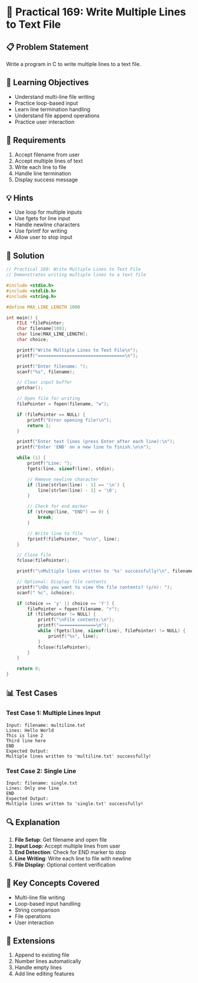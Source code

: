 # 🎯 Practical 169: Write Multiple Lines to Text File

## 📋 Problem Statement

Write a program in C to write multiple lines to a text file.

## 🎯 Learning Objectives

- Understand multi-line file writing
- Practice loop-based input
- Learn line termination handling
- Understand file append operations
- Practice user interaction

## 📝 Requirements

1. Accept filename from user
2. Accept multiple lines of text
3. Write each line to file
4. Handle line termination
5. Display success message

## 💡 Hints

- Use loop for multiple inputs
- Use fgets for line input
- Handle newline characters
- Use fprintf for writing
- Allow user to stop input

## 🔧 Solution

```c
// Practical 169: Write Multiple Lines to Text File
// Demonstrates writing multiple lines to a text file

#include <stdio.h>
#include <stdlib.h>
#include <string.h>

#define MAX_LINE_LENGTH 1000

int main() {
    FILE *filePointer;
    char filename[100];
    char line[MAX_LINE_LENGTH];
    char choice;

    printf("Write Multiple Lines to Text File\n");
    printf("=================================\n");

    printf("Enter filename: ");
    scanf("%s", filename);

    // Clear input buffer
    getchar();

    // Open file for writing
    filePointer = fopen(filename, "w");

    if (filePointer == NULL) {
        printf("Error opening file!\n");
        return 1;
    }

    printf("Enter text lines (press Enter after each line):\n");
    printf("Enter 'END' on a new line to finish.\n\n");

    while (1) {
        printf("Line: ");
        fgets(line, sizeof(line), stdin);

        // Remove newline character
        if (line[strlen(line) - 1] == '\n') {
            line[strlen(line) - 1] = '\0';
        }

        // Check for end marker
        if (strcmp(line, "END") == 0) {
            break;
        }

        // Write line to file
        fprintf(filePointer, "%s\n", line);
    }

    // Close file
    fclose(filePointer);

    printf("\nMultiple lines written to '%s' successfully!\n", filename);

    // Optional: Display file contents
    printf("\nDo you want to view the file contents? (y/n): ");
    scanf(" %c", &choice);

    if (choice == 'y' || choice == 'Y') {
        filePointer = fopen(filename, "r");
        if (filePointer != NULL) {
            printf("\nFile contents:\n");
            printf("==============\n");
            while (fgets(line, sizeof(line), filePointer) != NULL) {
                printf("%s", line);
            }
            fclose(filePointer);
        }
    }

    return 0;
}
```

## 📊 Test Cases

### Test Case 1: Multiple Lines Input
```
Input: filename: multiline.txt
Lines: Hello World
This is line 2
Third line here
END
Expected Output:
Multiple lines written to 'multiline.txt' successfully!
```

### Test Case 2: Single Line
```
Input: filename: single.txt
Lines: Only one line
END
Expected Output:
Multiple lines written to 'single.txt' successfully!
```

## 🔍 Explanation

1. **File Setup**: Get filename and open file
2. **Input Loop**: Accept multiple lines from user
3. **End Detection**: Check for END marker to stop
4. **Line Writing**: Write each line to file with newline
5. **File Display**: Optional content verification

## 🎯 Key Concepts Covered

- Multi-line file writing
- Loop-based input handling
- String comparison
- File operations
- User interaction

## 🚀 Extensions

1. Append to existing file
2. Number lines automatically
3. Handle empty lines
4. Add line editing features